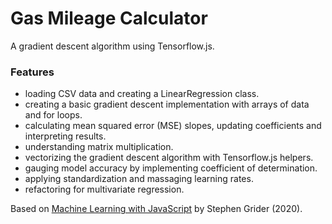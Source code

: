 # Gas Mileage Calculator

A gradient descent algorithm using Tensorflow.js.

### Features

- loading CSV data and creating a LinearRegression class.
- creating a basic gradient descent implementation with arrays of data and for loops.
- calculating mean squared error (MSE) slopes, updating coefficients and interpreting results.
- understanding matrix multiplication.
- vectorizing the gradient descent algorithm with Tensorflow.js helpers.
- gauging model accuracy by implementing coefficient of determination.
- applying standardization and massaging learning rates.
- refactoring for multivariate regression.

Based on [Machine Learning with JavaScript](https://www.udemy.com/course/machine-learning-with-javascript/) by Stephen Grider (2020).
